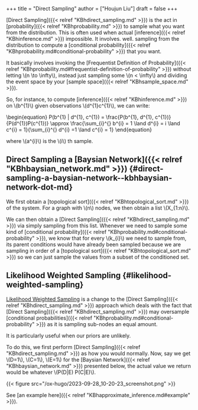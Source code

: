 +++
title = "Direct Sampling"
author = ["Houjun Liu"]
draft = false
+++

[Direct Sampling]({{< relref "KBhdirect_sampling.md" >}}) is the act in [probability]({{< relref "KBhprobability.md" >}}) to sample what you want from the distribution. This is often used when actual [inference]({{< relref "KBhinference.md" >}}) impossible. It involves. well. sampling from the distribution to compute a [conditional probability]({{< relref "KBhprobability.md#conditional-probability" >}}) that you want.

It basically involves invoking the [Frequentist Definition of Probability]({{< relref "KBhprobability.md#frequentist-definition-of-probability" >}}) without letting \\(n \to \infty\\), instead just sampling some \\(n < \infty\\) and dividing the event space by your [sample space]({{< relref "KBhsample_space.md" >}}).

So, for instance, to compute [inference]({{< relref "KBhinference.md" >}}) on \\(b^{1}\\) given observations \\(d^{1}c^{1}\\), we can write:

\begin{equation}
P(b^{1} | d^{1}, c^{1}) = \frac{P(b^{1}, d^{1}, c^{1})}{P(d^{1})P(c^{1})} \approx \frac{\sum\_{i}^{} b^{i} = 1 \land d^{i} = i \land c^{i} = 1}{\sum\_{i}^{} d^{i} =1 \land c^{i} = 1}
\end{equation}

where \\(a^{i}\\) is the \\(i\\) th sample.


## Direct Sampling a [Baysian Network]({{< relref "KBhbaysian_network.md" >}}) {#direct-sampling-a-baysian-network--kbhbaysian-network-dot-md}

We first obtain a [topological sort]({{< relref "KBhtopological_sort.md" >}}) of the system. For a graph with \\(n\\) nodes, we then obtain a list \\(X\_{1:n}\\).

We can then obtain a [Direct Sampling]({{< relref "KBhdirect_sampling.md" >}}) via simply sampling from this list. Whenever we need to sample some kind of [conditional probability]({{< relref "KBhprobability.md#conditional-probability" >}}), we know that for every \\(k\_{i}\\) we need to sample from, its parent conditions would have already been sampled because we are sampling in order of a [topological sort]({{< relref "KBhtopological_sort.md" >}}) so we can just sample the values from a subset of the conditioned set.


## Likelihood Weighted Sampling {#likelihood-weighted-sampling}

[Likelihood Weighted Sampling](#likelihood-weighted-sampling) is a change to the [Direct Sampling]({{< relref "KBhdirect_sampling.md" >}}) approach which deals with the fact that [Direct Sampling]({{< relref "KBhdirect_sampling.md" >}}) may oversample [conditional probabilities]({{< relref "KBhprobability.md#conditional-probability" >}}) as it is sampling sub-nodes an equal amount.

It is particularly useful when our priors are unlikely.

To do this, we first perform [Direct Sampling]({{< relref "KBhdirect_sampling.md" >}}) as how you would normally. Now, say we get \\(D=1\\), \\(C=1\\), \\(E=1\\) for the [Baysian Network]({{< relref "KBhbaysian_network.md" >}}) presented below, the actual value we return would be whatever \\(P(D|E) P(C|E)\\).

{{< figure src="/ox-hugo/2023-09-28_10-20-23_screenshot.png" >}}

See [an example here]({{< relref "KBhapproximate_inference.md#example" >}}).
